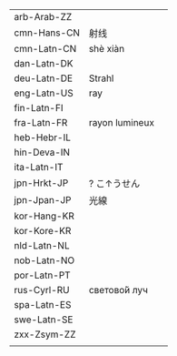 | | | |
|-|-|-|
| arb-Arab-ZZ |  |  |
| cmn-Hans-CN | 射线 |  |
| cmn-Latn-CN | shè xiàn |  |
| dan-Latn-DK |  |  |
| deu-Latn-DE | Strahl |  |
| eng-Latn-US | ray |  |
| fin-Latn-FI |  |  |
| fra-Latn-FR | rayon lumineux |  |
| heb-Hebr-IL |  |  |
| hin-Deva-IN |  |  |
| ita-Latn-IT |  |  |
| jpn-Hrkt-JP | ? こ↑うせん |  |
| jpn-Jpan-JP | 光線 |  |
| kor-Hang-KR |  |  |
| kor-Kore-KR |  |  |
| nld-Latn-NL |  |  |
| nob-Latn-NO |  |  |
| por-Latn-PT |  |  |
| rus-Cyrl-RU | светово́й луч |  |
| spa-Latn-ES |  |  |
| swe-Latn-SE |  |  |
| zxx-Zsym-ZZ |  |  |
|  |  |  |
